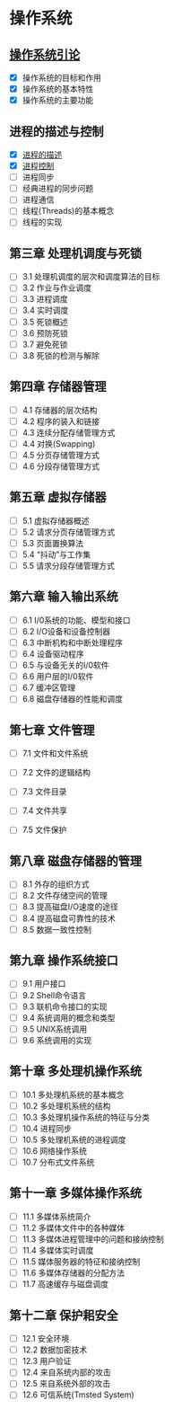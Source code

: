 # 操作系统

## [操作系统引论](https://github.com/oh-my-star/os-knowledge/blob/master/%E6%93%8D%E4%BD%9C%E7%B3%BB%E7%BB%9F%E5%BC%95%E8%AE%BA.md)

- [x] 操作系统的目标和作用
- [x] 操作系统的基本特性
- [x] 操作系统的主要功能

## 进程的描述与控制

- [x] [进程的描述](https://github.com/oh-my-star/os-knowledge/blob/master/%E8%BF%9B%E7%A8%8B%E7%9A%84%E6%8F%8F%E8%BF%B0.md)
- [x] [进程控制](https://github.com/oh-my-star/os-knowledge/blob/master/%E8%BF%9B%E7%A8%8B%E6%8E%A7%E5%88%B6.md)
- [ ] 进程同步
- [ ] 经典进程的同步问题
- [ ] 进程通信
- [ ] 线程(Threads)的基本概念
- [ ] 线程的实现

## 第三章 处理机调度与死锁
- [ ] 3.1 处理机调度的层次和调度算法的目标
- [ ] 3.2 作业与作业调度
- [ ] 3.3 进程调度
- [ ] 3.4 实时调度
- [ ] 3.5 死锁概述
- [ ] 3.6 预防死锁
- [ ] 3.7 避免死锁
- [ ] 3.8 死锁的检测与解除

## 第四章 存储器管理
- [ ] 4.1 存储器的层次结构
- [ ] 4.2 程序的装入和链接
- [ ] 4.3 连续分配存储管理方式
- [ ] 4.4 对换(Swapping)
- [ ] 4.5 分页存储管理方式
- [ ] 4.6 分段存储管理方式

## 第五章 虚拟存储器
- [ ] 5.1 虚拟存储器概述
- [ ] 5.2 请求分页存储管理方式
- [ ] 5.3 页面置换算法
- [ ] 5.4 “抖动”与工作集
- [ ] 5.5 请求分段存储管理方式

## 第六章 输入输出系统
- [ ] 6.1 I/0系统的功能、模型和接口
- [ ] 6.2 I/O设备和设备控制器
- [ ] 6.3 中断机构和中断处理程序
- [ ] 6.4 设备驱动程序
- [ ] 6.5 与设备无关的I/0软件
- [ ] 6.6 用户层的I/0软件
- [ ] 6.7 缓冲区管理
- [ ] 6.8 磁盘存储器的性能和调度

## 第七章 文件管理
- [ ] 7.1 文件和文件系统
- [ ] 7.2 文件的逻辑结构
- [ ] 7.3 文件目录
- [ ] 7.4 文件共享
- [ ] 7.5 文件保护


## 第八章 磁盘存储器的管理
- [ ] 8.1 外存的组织方式
- [ ] 8.2 文件存储空间的管理
- [ ] 8.3 提高磁盘I/O速度的途径
- [ ] 8.4 提高磁盘可靠性的技术
- [ ] 8.5 数据一致性控制

## 第九章 操作系统接口
- [ ] 9.1 用户接口
- [ ] 9.2 Shell命令语言
- [ ] 9.3 联机命令接口的实现
- [ ] 9.4 系统调用的概念和类型
- [ ] 9.5 UNIX系统调用
- [ ] 9.6 系统调用的实现

## 第十章 多处理机操作系统
- [ ] 10.1 多处理机系统的基本概念
- [ ] 10.2 多处理机系统的结构
- [ ] 10.3 多处理机操作系统的特征与分类
- [ ] 10.4 进程同步
- [ ] 10.5 多处理机系统的进程调度
- [ ] 10.6 网络操作系统
- [ ] 10.7 分布式文件系统

## 第十一章 多媒体操作系统
- [ ] 11.1 多媒体系统简介
- [ ] 11.2 多媒体文件中的各种媒体
- [ ] 11.3 多媒体进程管理中的问题和接纳控制
- [ ] 11.4 多媒体实时调度
- [ ] 11.5 媒体服务器的特征和接纳控制
- [ ] 11.6 多媒体存储器的分配方法
- [ ] 11.7 高速缓存与磁盘调度

## 第十二章 保护耜安全
- [ ] 12.1 安全环境
- [ ] 12.2 数据加密技术
- [ ] 12.3 用户验证
- [ ] 12.4 来自系统内部的攻击
- [ ] 12.5 来自系统外部的攻击
- [ ] 12.6 可信系统(Tmsted System)

